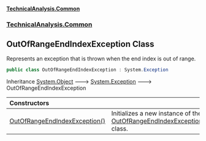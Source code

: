 #### [TechnicalAnalysis.Common](Atypical.TechnicalAnalysis.Common.md 'Atypical.TechnicalAnalysis.Common')
### [TechnicalAnalysis.Common](Atypical.TechnicalAnalysis.Common.md#TechnicalAnalysis.Common 'TechnicalAnalysis.Common')

## OutOfRangeEndIndexException Class

Represents an exception that is thrown when the end index is out of range.

```csharp
public class OutOfRangeEndIndexException : System.Exception
```

Inheritance [System.Object](https://docs.microsoft.com/en-us/dotnet/api/System.Object 'System.Object') &#129106; [System.Exception](https://docs.microsoft.com/en-us/dotnet/api/System.Exception 'System.Exception') &#129106; OutOfRangeEndIndexException

| Constructors | |
| :--- | :--- |
| [OutOfRangeEndIndexException()](OutOfRangeEndIndexException.OutOfRangeEndIndexException().md 'TechnicalAnalysis.Common.OutOfRangeEndIndexException.OutOfRangeEndIndexException()') | Initializes a new instance of the [OutOfRangeEndIndexException](OutOfRangeEndIndexException.md 'TechnicalAnalysis.Common.OutOfRangeEndIndexException') class. |
